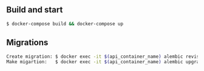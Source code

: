 ## Build and start
```bash
$ docker-compose build && docker-compose up
```

## Migrations

```bash
Create migration: $ docker exec -it $(api_container_name) alembic revision --autogenerate -m 'message'
Make migartion:   $ docker exec -it $(api_container_name) alembic upgrade head
```
